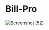 # Bill-Pro
![Screenshot (52)](https://github.com/Safu1234/billo/assets/131651767/12f26136-624d-41c8-a9e8-f5ce5d6da29a)

